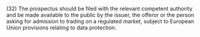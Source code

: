 (32) The prospectus should be filed with the relevant competent authority and be made available to the public by the issuer, the offeror or the person asking for admission to trading on a regulated market, subject to European Union provisions relating to data protection.